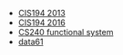 


- [CIS194 2013](http://www.seas.upenn.edu/~cis194/spring13/lectures.html)
- [CIS194 2016](http://www.seas.upenn.edu/~cis194/fall16/)
- [CS240 functional system](http://www.scs.stanford.edu/16wi-cs240h/)
- [data61](https://github.com/data61/fp-course)



